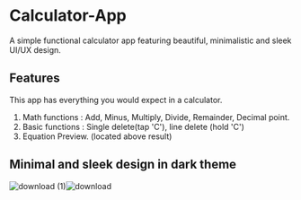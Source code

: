 # Calculator-App
A simple functional calculator app featuring beautiful, minimalistic and sleek UI/UX design. 

## Features
This app has everything you would expect in a calculator. 
1. Math functions : Add, Minus, Multiply, Divide, Remainder, Decimal point.
2. Basic functions : Single delete(tap 'C'), line delete (hold 'C')
3. Equation Preview. (located above result)


## Minimal and sleek design in dark theme
![download (1)](https://user-images.githubusercontent.com/47125700/168927517-17d049b5-7b0b-4561-811c-15cb3c1861ae.png)![download](https://user-images.githubusercontent.com/47125700/168926832-239986e7-3e24-411c-96bc-d73719c196c6.png)
